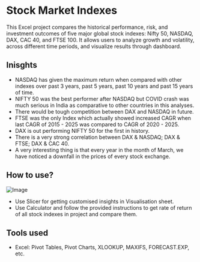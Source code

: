 
# Stock Market Indexes

This Excel project compares the historical performance, risk, and investment outcomes of five major global stock indexes: Nifty 50, NASDAQ, DAX, CAC 40, and FTSE 100. It allows users to analyze growth and volatility, across different time periods, and visualize results through dashboard.


## Inisghts

 - NASDAQ has given the maximum return when compared with other indexes over past 3 years, past 5 years, past 10 years and past 15 years of time.
 - NIFTY 50 was the best performer after NASDAQ but COVID crash was much serious in India as comparative to other countries in this analyses. 
 - There would be tough competition between DAX and NASDAQ in future.
 - FTSE was the only Index which actually showed increased CAGR when last CAGR of 2015 - 2025 was compared to CAGR of 2020 - 2025.
 - DAX is out performing NIFTY 50 for the first in history.
 - There is a very strong correlation between DAX & NASDAQ; DAX & FTSE; DAX & CAC 40.
 - A very interesting thing is that every year in the month of March, we have noticed a downfall in the prices of every stock exchange.  


## How to use?


![Image](https://github.com/user-attachments/assets/44b58247-a8ef-4982-acf4-dc22d0493f51)

- Use Slicer for getting customised insights in Visualisation sheet.
- Use Calculator and follow the provided instructions to get rate of return of all stock indexes in project and compare them.




## Tools used

- Excel: Pivot Tables, Pivot Charts, XLOOKUP, MAXIFS, FORECAST.EXP, etc.



